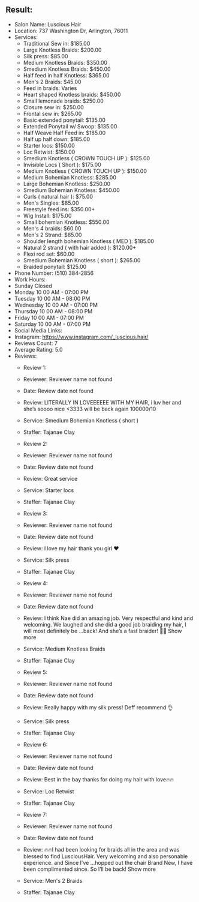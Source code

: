 ## Result: 
- Salon Name: Luscious Hair
- Location: 737 Washington Dr, Arlington, 76011
- Services:
  - Traditional Sew in: $185.00
  - Large Knotless Braids: $200.00
  - Silk press: $85.00
  - Medium Knotless Braids: $350.00
  - Smedium Knotless Braids: $450.00
  - Half feed in half Knotless: $365.00
  - Men's 2 Braids: $45.00
  - Feed in braids: Varies
  - Heart shaped Knotless braids: $450.00
  - Small lemonade braids: $250.00
  - Closure sew in: $250.00
  - Frontal sew in: $265.00
  - Basic extended ponytail: $135.00
  - Extended Ponytail w/ Swoop: $135.00
  - Half Weave Half Feed in: $185.00
  - Half up half down: $185.00
  - Starter locs: $150.00
  - Loc Retwist: $150.00
  - Smedium Knotless ( CROWN TOUCH UP ): $125.00
  - Invisible Locs ( Short ): $175.00
  - Medium Knotless ( CROWN TOUCH UP ): $150.00
  - Medium Bohemian Knotless: $285.00
  - Large Bohemian Knotless: $250.00
  - Smedium Bohemian Knotless: $450.00
  - Curls ( natural hair ): $75.00
  - Men's Singles: $85.00
  - Freestyle feed ins: $350.00+
  - Wig Install: $175.00
  - Small bohemian Knotless: $550.00
  - Men's 4 braids: $60.00
  - Men's 2 Strand: $85.00
  - Shoulder length bohemian Knotless ( MED ): $185.00
  - Natural 2 strand ( with hair added ): $120.00+
  - Flexi rod set: $60.00
  - Smedium Bohemian Knotless ( short ): $265.00
  - Braided ponytail: $125.00
- Phone Number: (510) 384-2856
- Work Hours:
- Sunday Closed
- Monday 10 00 AM - 07:00 PM
- Tuesday 10 00 AM - 08:00 PM
- Wednesday 10 00 AM - 07:00 PM
- Thursday 10 00 AM - 08:00 PM
- Friday 10 00 AM - 07:00 PM
- Saturday 10 00 AM - 07:00 PM
- Social Media Links:
- Instagram: https://www.instagram.com/_luscious.hair/
- Reviews Count: 7
- Average Rating: 5.0
- Reviews:
  - Review 1:
  - Reviewer: Reviewer name not found
  - Date: Review date not found
  - Review: LITERALLY IN LOVEEEEEE WITH MY HAIR, i luv her and she’s soooo nice <3333 will be back again 100000/10
  - Service: Smedium Bohemian Knotless ( short )
  - Staffer: Tajanae Clay
  
  - Review 2:
  - Reviewer: Reviewer name not found
  - Date: Review date not found
  - Review: Great service
  - Service: Starter locs
  - Staffer: Tajanae Clay
  
  - Review 3:
  - Reviewer: Reviewer name not found
  - Date: Review date not found
  - Review: I love my hair thank you girl ❤️
  - Service: Silk press
  - Staffer: Tajanae Clay
  
  - Review 4:
  - Reviewer: Reviewer name not found
  - Date: Review date not found
  - Review: I think Nae did an amazing job. Very respectful and kind and welcoming. We laughed and she did a good job braiding my hair, I will most definitely be ...back! And she’s a fast braider! 🥰🥰  Show more
  - Service: Medium Knotless Braids
  - Staffer: Tajanae Clay
  
  - Review 5:
  - Reviewer: Reviewer name not found
  - Date: Review date not found
  - Review: Really happy with my silk press! Deff recommend 👌
  - Service: Silk press
  - Staffer: Tajanae Clay
  
  - Review 6:
  - Reviewer: Reviewer name not found
  - Date: Review date not found
  - Review: Best in the bay thanks for doing my hair with love🔥🔥
  - Service: Loc Retwist
  - Staffer: Tajanae Clay
  
  - Review 7:
  - Reviewer: Reviewer name not found
  - Date: Review date not found
  - Review: 🔥🔥I had been looking for braids all in the area and was blessed to find LusciousHair. Very welcoming and also personable experience. and Since I’ve ...hopped out the chair Brand New, I have been complimented since. So I’ll be back!  Show more
  - Service: Men's 2 Braids
  - Staffer: Tajanae Clay
  
  
